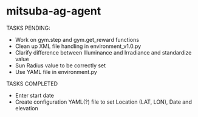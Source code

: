 # mitsuba-ag-agent

TASKS PENDING:
- Work on gym.step and gym.get_reward functions
- Clean up XML file handling in environment_v1.0.py
- Clarify difference between Illuminance and Irradiance and standardize value
- Sun Radius value to be correctly set
- Use YAML file in environment.py

TASKS COMPLETED
- Enter start date
- Create configuration YAML(?) file to set Location (LAT, LON), Date and elevation